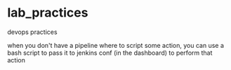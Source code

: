 # lab_practices
devops practices


when you don't have a pipeline where to script some action, you can use a bash script to pass it to jenkins conf (in the dashboard) to perform that action
